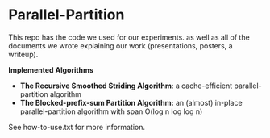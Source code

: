 # Parallel-Partition

This repo has the code we used for our experiments. as well as all of the documents we wrote explaining our work (presentations, posters, a writeup).

**Implemented Algorithms**

- **The Recursive Smoothed Striding Algorithm**: a cache-efficient parallel-partition algorithm
- **The Blocked-prefix-sum Partition Algorithm:** an (almost) in-place parallel-partition algorithm with span O(log n log log n)

See how-to-use.txt for more information.

